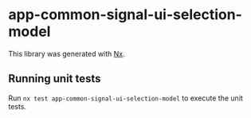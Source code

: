 # app-common-signal-ui-selection-model

This library was generated with [Nx](https://nx.dev).

## Running unit tests

Run `nx test app-common-signal-ui-selection-model` to execute the unit tests.
